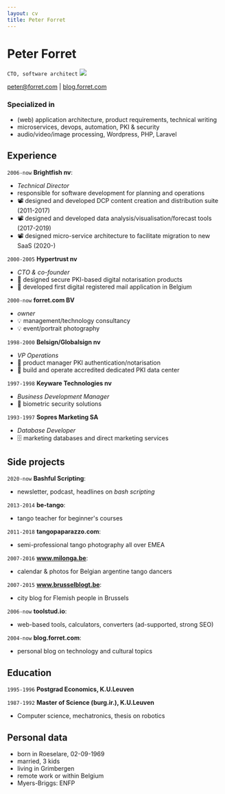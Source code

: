 ```yaml
---
layout: cv
title: Peter Forret
---
```

# Peter Forret
`CTO, software architect`
![](https://avatars.githubusercontent.com/u/474312?s=200&u=40180cc6243c8ea6115c8456dcaed6754cb2339f&v=4)

<div id="webaddress">
<a href="peter@forret.com">peter@forret.com</a>
| <a href="http://blog.forret.com">blog.forret.com</a>
</div>

### Specialized in

- (web) application architecture, product requirements, technical writing
- microservices, devops, automation, PKI & security
- audio/video/image processing, Wordpress, PHP, Laravel


## Experience

`2006-now`
**Brightfish nv**: 
- _Technical Director_ 
- responsible for software development for planning and operations
- 📽️ designed and developed DCP content creation and distribution suite (2011-2017)
- 📽️ designed and developed data analysis/visualisation/forecast tools (2017-2019)
- 📽️ designed micro-service architecture to facilitate migration to new SaaS (2020-)

`2000-2005`
**Hypertrust nv**
- _CTO & co-founder_
- 🔏️ designed secure PKI-based digital notarisation products
- 🔏 developed first digital registered mail application in Belgium 

`2000-now`
**forret.com BV**
- _owner_
- 💡 management/technology consultancy
- 💡 event/portrait photography

`1998-2000`
**Belsign/Globalsign nv**
- _VP Operations_
- 🔐 product manager PKI authentication/notarisation
- 🔐 build and operate accredited dedicated PKI data center

`1997-1998`
**Keyware Technologies nv**
- _Business Development Manager_
- 🎤 biometric security solutions

`1993-1997`
**Sopres Marketing SA**
- _Database Developer_
- 🗄️ marketing databases and direct marketing services

## Side projects

`2020-now`
**Bashful Scripting**: 
- newsletter, podcast, headlines on _bash scripting_

`2013-2014`
**be-tango**: 
- tango teacher for beginner's courses

`2011-2018`
**tangopaparazzo.com**: 
- semi-professional tango photography all over EMEA

`2007-2016`
**www.milonga.be**: 
- calendar & photos for Belgian argentine tango dancers

`2007-2015`
**www.brusselblogt.be**: 
- city blog for Flemish people in Brussels

`2006-now`
**toolstud.io**: 
- web-based tools, calculators, converters (ad-supported, strong SEO)

`2004-now`
**blog.forret.com**: 
- personal blog on technology and cultural topics

## Education

`1995-1996`
__Postgrad Economics, K.U.Leuven__

`1987-1992`
__Master of Science (burg.ir.), K.U.Leuven__
- Computer science, mechatronics, thesis on robotics

## Personal data
* born in Roeselare, 02-09-1969
* married, 3 kids
* living in Grimbergen
* remote work or within Belgium
* Myers-Briggs: ENFP

<!-- ### Footer

Last updated: May 2013 -->


